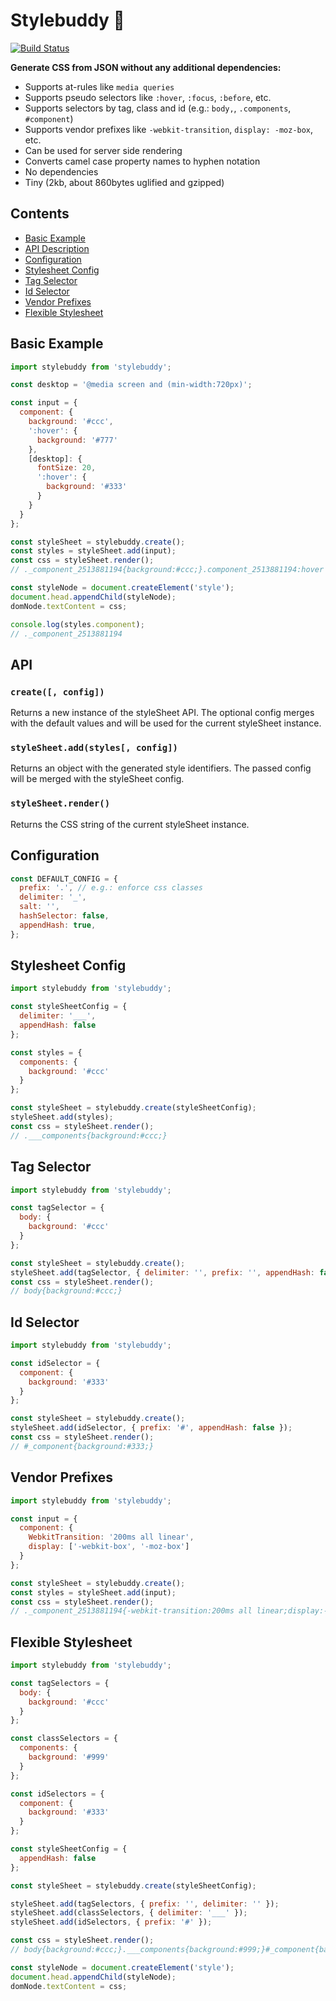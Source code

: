 # Stylebuddy 🐻

[![Build Status](https://travis-ci.org/davidspinat/stylebuddy.svg)](https://travis-ci.org/davidspinat/stylebuddy)

__Generate CSS from JSON without any additional dependencies:__

- Supports at-rules like `media queries`
- Supports pseudo selectors like `:hover`, `:focus`, `:before`, etc.
- Supports selectors by tag, class and id (e.g.: `body,`, `.components`, `#component`)
- Supports vendor prefixes like `-webkit-transition`, `display: -moz-box`, etc.
- Can be used for server side rendering
- Converts camel case property names to hyphen notation
- No dependencies
- Tiny (2kb, about 860bytes uglified and gzipped)

## Contents

- [Basic Example](#basic-example)
- [API Description](#api)
- [Configuration](#configuration)
- [Stylesheet Config](#stylesheet-config)
- [Tag Selector](#tag-selector)
- [Id Selector](#id-selector)
- [Vendor Prefixes](#vendor-prefixes)
- [Flexible Stylesheet](#flexible-stylesheet)

## Basic Example

```javascript
import stylebuddy from 'stylebuddy';

const desktop = '@media screen and (min-width:720px)';

const input = {
  component: {
    background: '#ccc',
    ':hover': {
      background: '#777'
    },
    [desktop]: {
      fontSize: 20,
      ':hover': {
        background: '#333'
      }
    }
  }
};

const styleSheet = stylebuddy.create();
const styles = styleSheet.add(input);
const css = styleSheet.render();
// ._component_2513881194{background:#ccc;}.component_2513881194:hover ...

const styleNode = document.createElement('style');
document.head.appendChild(styleNode);
domNode.textContent = css;

console.log(styles.component);
// ._component_2513881194
```

## API

### `create([, config])`

Returns a new instance of the styleSheet API. The optional config merges with the default values and will be used for the current styleSheet instance.

### `styleSheet.add(styles[, config])`

Returns an object with the generated style identifiers. The passed config will be merged with the styleSheet config.

### `styleSheet.render()`

Returns the CSS string of the current styleSheet instance.

## Configuration

```javascript
const DEFAULT_CONFIG = {
  prefix: '.', // e.g.: enforce css classes
  delimiter: '_',
  salt: '',
  hashSelector: false,
  appendHash: true,
};
```

## Stylesheet Config

```javascript
import stylebuddy from 'stylebuddy';

const styleSheetConfig = {
  delimiter: '___',
  appendHash: false
};

const styles = {
  components: {
    background: '#ccc'
  }
};

const styleSheet = stylebuddy.create(styleSheetConfig);
styleSheet.add(styles);
const css = styleSheet.render();
// .___components{background:#ccc;}
```

## Tag Selector

```javascript
import stylebuddy from 'stylebuddy';

const tagSelector = {
  body: {
    background: '#ccc'
  }
};

const styleSheet = stylebuddy.create();
styleSheet.add(tagSelector, { delimiter: '', prefix: '', appendHash: false });
const css = styleSheet.render();
// body{background:#ccc;}
```

## Id Selector

```javascript
import stylebuddy from 'stylebuddy';

const idSelector = {
  component: {
    background: '#333'
  }
};

const styleSheet = stylebuddy.create();
styleSheet.add(idSelector, { prefix: '#', appendHash: false });
const css = styleSheet.render();
// #_component{background:#333;}
```

## Vendor Prefixes

```javascript
import stylebuddy from 'stylebuddy';

const input = {
  component: {
    WebkitTransition: '200ms all linear',
    display: ['-webkit-box', '-moz-box']
  }
};

const styleSheet = stylebuddy.create();
const styles = styleSheet.add(input);
const css = styleSheet.render();
// ._component_2513881194{-webkit-transition:200ms all linear;display:-webkit-box;display:-moz-box;}
```

## Flexible Stylesheet

```javascript
import stylebuddy from 'stylebuddy';

const tagSelectors = {
  body: {
    background: '#ccc'
  }
};

const classSelectors = {
  components: {
    background: '#999'
  }
};

const idSelectors = {
  component: {
    background: '#333'
  }
};

const styleSheetConfig = {
  appendHash: false
};

const styleSheet = stylebuddy.create(styleSheetConfig);

styleSheet.add(tagSelectors, { prefix: '', delimiter: '' });
styleSheet.add(classSelectors, { delimiter: '___' });
styleSheet.add(idSelectors, { prefix: '#' });

const css = styleSheet.render();
// body{background:#ccc;}.___components{background:#999;}#_component{background:#333;}

const styleNode = document.createElement('style');
document.head.appendChild(styleNode);
domNode.textContent = css;
```

